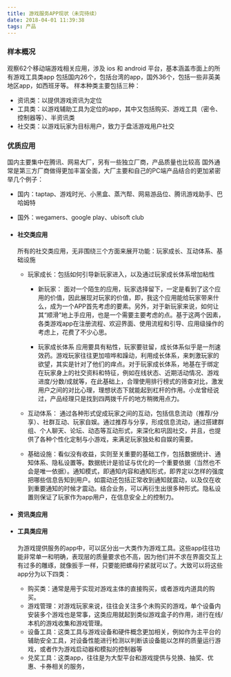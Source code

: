 ```yaml
---
title: 游戏服务APP现状（未完待续）
date: 2018-04-01 11:39:38
tags: 产品
---
```


### 样本概况
  观察62个移动端游戏相关应用，涉及 ios 和 android 平台，基本涵盖市面上的所有游戏工具类app
  包括国内26个，包括台湾的app，国外36个，包括一些非英美地区app，如西班牙等。
  样本种类主要包括三种：
  - 资讯类：以提供游戏资讯为定位
  - 工具类：以游戏辅助工具为定位的app，其中又包括购买、游戏工具（密令、控制器等）、半资讯类
  - 社交类：以游戏玩家为目标用户，致力于盘活游戏用户社交

### 优质应用
  国内主要集中在腾讯、网易大厂，另有一些独立厂商，产品质量也比较高
国外通常是第三方厂商做得更加丰富全面，大厂主要和自己的PC端产品结合的更加紧密
举几个例子：
- 国内：taptap、游戏时光、小黑盒、蒸汽帮、网易游品位、腾讯游戏助手、巴哈姆特
- 国外：wegamers、google play、ubisoft club

- #### 社交类应用
  所有的社交类应用，无非围绕三个方面来展开功能：玩家成长、互动体系、基础设施
  - 玩家成长：包括如何引导新玩家进入，以及通过玩家成长体系增加粘性

    - 新玩家：
      面对一个陌生的应用，玩家选择留下，一定是看到了这个应用的价值，因此展现对玩家的价值，即，我这个应用能给玩家带来什么，成为一个APP首先考虑的要素。另外，对于新玩家来说，如何让其“顺滑”地上手应用，也是一个需要主要考虑的点。基于这两个因素，各类游戏app在注册流程、欢迎界面、使用流程和引导、应用级操作的考虑上，花费了不少心思。

    - 玩家成长体系
      应用要具有粘性，玩家要驻留，成长体系似乎是一剂速效药。游戏玩家往往更加喧哗和躁动，利用成长体系，来刺激玩家的欲望，其实是针对了他们的痒点。对于玩家成长体系，地基在于绑定在玩家身上的社交资料和特征，例如在线状态、近期活动情况、游戏进度/分数/成就等，在此基础上，合理使用排行榜式的筛查对比，激发用户之间的对比心理，理想状态下就能起到杠杆的作用。小龙曾经说过，产品经理只是找到四两拨千斤的地方稍微用点力。



  - 互动体系：
    通过各种形式促成玩家之间的互动，包括信息流动（推荐/分享）、社群互动、玩家自娱。通过推荐与分享，形成信息流动，通过搭建群组、个人聊天、论坛、动态等互动形式，来深化和巩固社交，并且，也提供了各种个性化定制与小游戏，来满足玩家独处和自娱的需要。

  - 基础设施：看似没有收益，实则至关重要的基础工作，包括数据统计、通知体系、隐私设置等。数据统计是验证与优化的一个重要依据（当然也不会是唯一依据）。通知模式，即通知内容和通知形式，即界定以怎样的强度把哪些信息告知到用户。如震动还包括正常收到通知就震动，以及仅在收到重要通知的时候才震动。结合业务，可以再衍生出很多种形式。隐私设置则保证了玩家作为app用户，在信息安全上的控制力。

- #### 资讯类应用



- #### 工具类应用

  为游戏提供服务的app中，可以区分出一大类作为游戏工具。这些app往往功能非常单一和明确，表现层的质量要求也不高，因为他们并不求在界面交互上有过多的雕琢，就像扳手一样，只要能把螺母拧紧就可以了。大致可以将这些app分为以下四类：
  - 购买类：通常是用于实现对游戏主体的直接购买，或者游戏内道具的购买。
  - 游戏管理：对游戏玩家来说，往往会关注多个未购买的游戏，单个设备内安装多个游戏也是常事，这类应用就起到类似游戏盒子的作用，进行在线/本机的游戏收集和游戏管理。
  - 设备工具：这类工具与游戏设备和硬件概念更加相关，例如作为主平台的辅助安全工具，对设备性能进行检测以判断该设备能以怎样的质量运行游戏，或者作为游戏启动器和模拟的控制器等
  - 兑奖工具：这类app，往往是为大型平台和游戏提供与兑换、抽奖、优惠、卡券相关的服务，